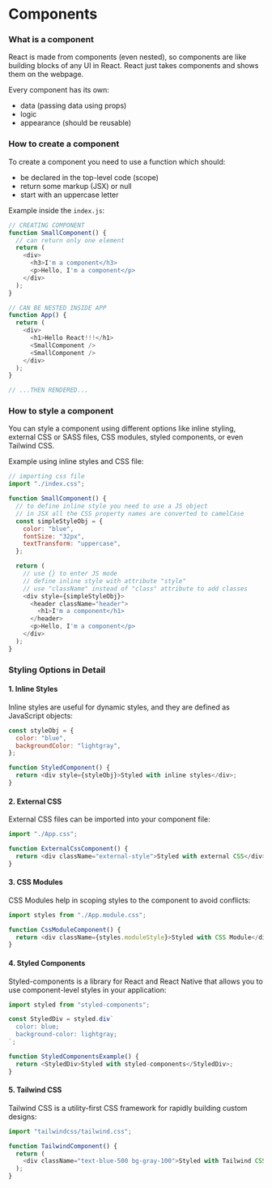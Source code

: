 # Components

### What is a component

React is made from components (even nested), so components are like building blocks of any UI in React. React just takes components and shows them on the webpage.

Every component has its own:

- data (passing data using props)
- logic
- appearance (should be reusable)

### How to create a component

To create a component you need to use a function which should:

- be declared in the top-level code (scope)
- return some markup (JSX) or null
- start with an uppercase letter

Example inside the `index.js`:

```javascript
// CREATING COMPONENT
function SmallComponent() {
  // can return only one element
  return (
    <div>
      <h3>I'm a component</h3>
      <p>Hello, I'm a component</p>
    </div>
  );
}

// CAN BE NESTED INSIDE APP
function App() {
  return (
    <div>
      <h1>Hello React!!!</h1>
      <SmallComponent />
      <SmallComponent />
    </div>
  );
}

// ...THEN RENDERED...
```

### How to style a component

You can style a component using different options like inline styling, external CSS or SASS files, CSS modules, styled components, or even Tailwind CSS.

Example using inline styles and CSS file:

```javascript
// importing css file
import "./index.css";

function SmallComponent() {
  // to define inline style you need to use a JS object
  // in JSX all the CSS property names are converted to camelCase
  const simpleStyleObj = {
    color: "blue",
    fontSize: "32px",
    textTransform: "uppercase",
  };

  return (
    // use {} to enter JS mode
    // define inline style with attribute "style"
    // use "className" instead of "class" attribute to add classes
    <div style={simpleStyleObj}>
      <header className="header">
        <h1>I'm a component</h1>
      </header>
      <p>Hello, I'm a component</p>
    </div>
  );
}
```

### Styling Options in Detail

#### 1. Inline Styles

Inline styles are useful for dynamic styles, and they are defined as JavaScript objects:

```javascript
const styleObj = {
  color: "blue",
  backgroundColor: "lightgray",
};

function StyledComponent() {
  return <div style={styleObj}>Styled with inline styles</div>;
}
```

#### 2. External CSS

External CSS files can be imported into your component file:

```javascript
import "./App.css";

function ExternalCssComponent() {
  return <div className="external-style">Styled with external CSS</div>;
}
```

#### 3. CSS Modules

CSS Modules help in scoping styles to the component to avoid conflicts:

```javascript
import styles from "./App.module.css";

function CssModuleComponent() {
  return <div className={styles.moduleStyle}>Styled with CSS Module</div>;
}
```

#### 4. Styled Components

Styled-components is a library for React and React Native that allows you to use component-level styles in your application:

```javascript
import styled from "styled-components";

const StyledDiv = styled.div`
  color: blue;
  background-color: lightgray;
`;

function StyledComponentsExample() {
  return <StyledDiv>Styled with styled-components</StyledDiv>;
}
```

#### 5. Tailwind CSS

Tailwind CSS is a utility-first CSS framework for rapidly building custom designs:

```javascript
import "tailwindcss/tailwind.css";

function TailwindComponent() {
  return (
    <div className="text-blue-500 bg-gray-100">Styled with Tailwind CSS</div>
  );
}
```
